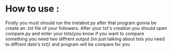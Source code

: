 # How to use :
Firstly you must should run the instabot.py after that program gonna be create an .txt file of your followers.
After your txt's creation you should open compare.py and enter your txts(you know if you want to compare something you need two diffrent output (im just talking about txts you need to diffrent date's txt)) and program will be compare for you
